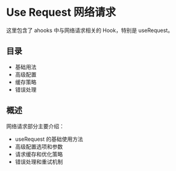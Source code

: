 # Use Request 网络请求

这里包含了 ahooks 中与网络请求相关的 Hook，特别是 useRequest。

## 目录

- 基础用法
- 高级配置
- 缓存策略
- 错误处理

## 概述

网络请求部分主要介绍：

- useRequest 的基础使用方法
- 高级配置选项和参数
- 请求缓存和优化策略
- 错误处理和重试机制
